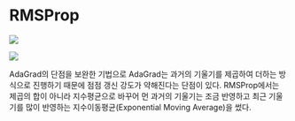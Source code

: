 # RMSProp

![](https://render.githubusercontent.com/render/math?math=h_i%20=%20ph_{i-1}%20%2b%20(1-p)\frac{\partial%20L_i}{\partial%20W}*\frac{\partial%20L_i}{\partial%20W})  

![](https://render.githubusercontent.com/render/math?math=W=%20W%20-\eta\frac{1}{\sqrt{h}}\frac{\partial%20L}{\partial%20W})


AdaGrad의 단점을 보완한 기법으로 AdaGrad는 과거의 기울기를 제곱하여 더하는 방식으로 진행하기 때문에 점점 갱신 강도가 약해진다는 단점이 있다. RMSProp에서는 제곱의 합이 아니라 지수평균으로 바꾸어 먼 과거의 기울기는 조금 반영하고 최근 기울기를 많이 반영하는 지수이동평균(Exponential Moving Average)을 썼다.
